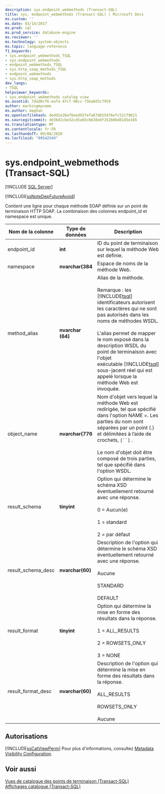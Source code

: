 ```yaml
---
description: sys.endpoint_webmethods (Transact-SQL)
title: sys. endpoint_webmethods (Transact-SQL) | Microsoft Docs
ms.custom: ''
ms.date: 03/14/2017
ms.prod: sql
ms.prod_service: database-engine
ms.reviewer: ''
ms.technology: system-objects
ms.topic: language-reference
f1_keywords:
- sys.endpoint_webmethods_TSQL
- sys.endpoint_webmethods
- endpoint_webmethods_TSQL
- sys.http_soap_methods_TSQL
- endpoint_webmethods
- sys.http_soap_methods
dev_langs:
- TSQL
helpviewer_keywords:
- sys.endpoint_webmethods catalog view
ms.assetid: 7dad0cf6-eafa-47cf-98cc-75ba8d3c7959
author: markingmyname
ms.author: maghan
ms.openlocfilehash: dedd1e20af6eed937efa67d655476efc521f9621
ms.sourcegitcommit: dd36d1cbe32cd5a65c6638e8f252b0bd8145e165
ms.translationtype: MT
ms.contentlocale: fr-FR
ms.lasthandoff: 09/08/2020
ms.locfileid: "89542549"
---
```

# <a name="sysendpoint_webmethods-transact-sql"></a>sys.endpoint_webmethods (Transact-SQL)
[!INCLUDE [SQL Server](../../includes/applies-to-version/sqlserver.md)]

  [!INCLUDE[ssNoteDepFutureAvoid](../../includes/ssnotedepfutureavoid-md.md)]  
  
 Contient une ligne pour chaque méthode SOAP définie sur un point de terminaison HTTP SOAP. La combinaison des colonnes endpoint_id et namespace est unique.  
  
|Nom de la colonne|Type de données|Description|  
|-----------------|---------------|-----------------|  
|endpoint_id|**int**|ID du point de terminaison sur lequel la méthode Web est définie.|  
|namespace|**nvarchar(384**|Espace de noms de la méthode Web.|  
|method_alias|**nvarchar (64)**|Alias de la méthode.<br /><br /> Remarque : les [!INCLUDE[tsql](../../includes/tsql-md.md)] identificateurs autorisent les caractères qui ne sont pas autorisés dans les noms de méthodes WSDL.<br /><br /> L'alias permet de mapper le nom exposé dans la description WSDL du point de terminaison avec l'objet exécutable [!INCLUDE[tsql](../../includes/tsql-md.md)] sous-jacent réel qui est appelé lorsque la méthode Web est invoquée.|  
|object_name|**nvarchar(776**|Nom d'objet vers lequel la méthode Web est redirigée, tel que spécifié dans l'option NAME =. Les parties du nom sont séparées par un point (.) et délimitées à l’aide de crochets, `[``]` .<br /><br /> Le nom d'objet doit être composé de trois parties, tel que spécifié dans l'option WSDL.|  
|result_schema|**tinyint**|Option qui détermine le schéma XSD éventuellement retourné avec une réponse.<br /><br /> 0 = Aucun(e)<br /><br /> 1 = standard<br /><br /> 2 = par défaut|  
|result_schema_desc|**nvarchar(60)**|Description de l'option qui détermine le schéma XSD éventuellement retourné avec une réponse.<br /><br /> Aucune<br /><br /> STANDARD<br /><br /> DEFAULT|  
|result_format|**tinyint**|Option qui détermine la mise en forme des résultats dans la réponse.<br /><br /> 1 = ALL_RESULTS<br /><br /> 2 = ROWSETS_ONLY<br /><br /> 3 = NONE|  
|result_format_desc|**nvarchar(60)**|Description de l'option qui détermine la mise en forme des résultats dans la réponse.<br /><br /> ALL_RESULTS<br /><br /> ROWSETS_ONLY<br /><br /> Aucune|  
  
## <a name="permissions"></a>Autorisations  
 [!INCLUDE[ssCatViewPerm](../../includes/sscatviewperm-md.md)] Pour plus d'informations, consultez [Metadata Visibility Configuration](../../relational-databases/security/metadata-visibility-configuration.md).  
  
## <a name="see-also"></a>Voir aussi  
 [Vues de catalogue des points de terminaison &#40;Transact-SQL&#41;](../../relational-databases/system-catalog-views/endpoints-catalog-views-transact-sql.md)   
 [Affichages catalogue &#40;Transact-SQL&#41;](../../relational-databases/system-catalog-views/catalog-views-transact-sql.md)  
  
  
